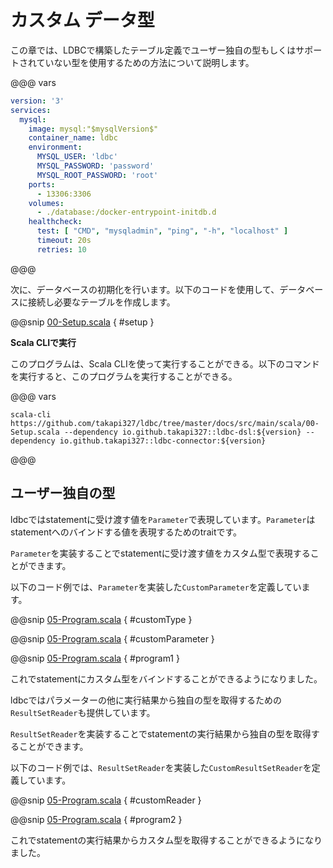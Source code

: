 # カスタム データ型

この章では、LDBCで構築したテーブル定義でユーザー独自の型もしくはサポートされていない型を使用するための方法について説明します。

@@@ vars
```yaml
version: '3'
services:
  mysql:
    image: mysql:"$mysqlVersion$"
    container_name: ldbc
    environment:
      MYSQL_USER: 'ldbc'
      MYSQL_PASSWORD: 'password'
      MYSQL_ROOT_PASSWORD: 'root'
    ports:
      - 13306:3306
    volumes:
      - ./database:/docker-entrypoint-initdb.d
    healthcheck:
      test: [ "CMD", "mysqladmin", "ping", "-h", "localhost" ]
      timeout: 20s
      retries: 10
```
@@@

次に、データベースの初期化を行います。以下のコードを使用して、データベースに接続し必要なテーブルを作成します。

@@snip [00-Setup.scala](/docs/src/main/scala/00-Setup.scala) { #setup }

**Scala CLIで実行**

このプログラムは、Scala CLIを使って実行することができる。以下のコマンドを実行すると、このプログラムを実行することができる。

@@@ vars
```shell
scala-cli https://github.com/takapi327/ldbc/tree/master/docs/src/main/scala/00-Setup.scala --dependency io.github.takapi327::ldbc-dsl:${version} --dependency io.github.takapi327::ldbc-connector:${version}
```
@@@

## ユーザー独自の型

ldbcではstatementに受け渡す値を`Parameter`で表現しています。`Parameter`はstatementへのバインドする値を表現するためのtraitです。

`Parameter`を実装することでstatementに受け渡す値をカスタム型で表現することができます。

以下のコード例では、`Parameter`を実装した`CustomParameter`を定義しています。

@@snip [05-Program.scala](/docs/src/main/scala/05-Program.scala) { #customType }

@@snip [05-Program.scala](/docs/src/main/scala/05-Program.scala) { #customParameter }

@@snip [05-Program.scala](/docs/src/main/scala/05-Program.scala) { #program1 }

これでstatementにカスタム型をバインドすることができるようになりました。

ldbcではパラメーターの他に実行結果から独自の型を取得するための`ResultSetReader`も提供しています。

`ResultSetReader`を実装することでstatementの実行結果から独自の型を取得することができます。

以下のコード例では、`ResultSetReader`を実装した`CustomResultSetReader`を定義しています。

@@snip [05-Program.scala](/docs/src/main/scala/05-Program.scala) { #customReader }

@@snip [05-Program.scala](/docs/src/main/scala/05-Program.scala) { #program2 }

これでstatementの実行結果からカスタム型を取得することができるようになりました。
